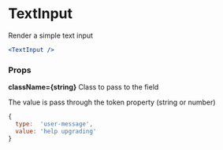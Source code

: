 TextInput
=========

Render a simple text input

```jsx
<TextInput />
```

### Props

**className={string}**
Class to pass to the field

The value is pass through the token property (string or number)

```javascript
{
  type:  'user-message',
  value: 'help upgrading'
}
```
